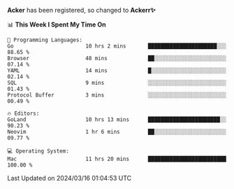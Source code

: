 **Acker** has been registered, so changed to **Ackerr✨**

<!--START_SECTION:waka-->
📊 **This Week I Spent My Time On** 

```text
💬 Programming Languages: 
Go                       10 hrs 2 mins       ██████████████████████░░░   88.65 % 
Browser                  48 mins             ██░░░░░░░░░░░░░░░░░░░░░░░   07.14 % 
YAML                     14 mins             █░░░░░░░░░░░░░░░░░░░░░░░░   02.14 % 
SQL                      9 mins              ░░░░░░░░░░░░░░░░░░░░░░░░░   01.43 % 
Protocol Buffer          3 mins              ░░░░░░░░░░░░░░░░░░░░░░░░░   00.49 % 

🔥 Editors: 
GoLand                   10 hrs 13 mins      ███████████████████████░░   90.23 % 
Neovim                   1 hr 6 mins         ██░░░░░░░░░░░░░░░░░░░░░░░   09.77 % 

💻 Operating System: 
Mac                      11 hrs 20 mins      █████████████████████████   100.00 % 
```


 Last Updated on 2024/03/16 01:04:53 UTC
<!--END_SECTION:waka-->
